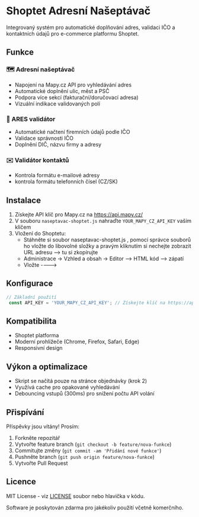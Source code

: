 # Shoptet Adresní Našeptávač

Integrovaný systém pro automatické doplňování adres, validaci IČO a kontaktních údajů pro e-commerce platformu Shoptet.

## Funkce

### 🗺️ Adresní našeptávač
- Napojení na Mapy.cz API pro vyhledávání adres
- Automatické doplnění ulic, měst a PSČ
- Podpora více sekcí (fakturační/doručovací adresa)
- Vizuální indikace validovaných polí

### 🏢 ARES validátor
- Automatické načtení firemních údajů podle IČO
- Validace správnosti IČO
- Doplnění DIČ, názvu firmy a adresy

### ✉️ Validátor kontaktů
- Kontrola formátu e-mailové adresy
- kontrola formátu telefonních čísel (CZ/SK)

## Instalace

1. Získejte API klíč pro Mapy.cz na https://api.mapy.cz/
2. V souboru `naseptavac-shoptet.js` nahraďte `YOUR_MAPY_CZ_API_KEY` vaším klíčem
3. Vložení do Shoptetu:
   - Stáhněte si soubor naseptavac-shoptet.js , pomocí správce souborů ho vložte do libovolné složky a pravým kliknutím si nechejte zobrazit URL adresu --> tu si zkopírujte
   - Administrace → Vzhled a obsah → Editor --> HTML kód --> zápatí 
   - Vložte ---->        <script src="URL_ADRESA_KTEROU_JSTE_SI_ULOZILI"></script>

## Konfigurace

```javascript
// Základní použití
 const API_KEY = 'YOUR_MAPY_CZ_API_KEY'; // Získejte klíč na https://api.mapy.cz/
```

## Kompatibilita

- Shoptet platforma
- Moderní prohlížeče (Chrome, Firefox, Safari, Edge)
- Responsivní design

## Výkon a optimalizace

- Skript se načítá pouze na stránce objednávky (krok 2)
- Využívá cache pro opakované vyhledávání
- Debouncing vstupů (300ms) pro snížení počtu API volání

## Přispívání

Příspěvky jsou vítány! Prosím:
1. Forkněte repozitář
2. Vytvořte feature branch (`git checkout -b feature/nova-funkce`)
3. Commitujte změny (`git commit -am 'Přidání nové funkce'`)
4. Pushněte branch (`git push origin feature/nova-funkce`)
5. Vytvořte Pull Request

## Licence

MIT License - viz [LICENSE](LICENSE) soubor nebo hlavička v kódu.

Software je poskytován zdarma pro jakékoliv použití včetně komerčního.